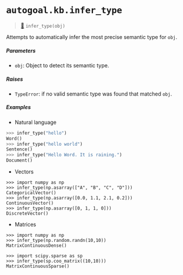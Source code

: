 # `autogoal.kb.infer_type`

> [📝](/usr/lib/python3/dist-packages/autogoal/kb/_data.py#L303)
> `infer_type(obj)`

Attempts to automatically infer the most precise semantic type for `obj`.

##### Parameters

* `obj`: Object to detect its semantic type.

##### Raises

* `TypeError`: if no valid semantic type was found that matched `obj`.

##### Examples

* Natural language

```python
>>> infer_type("hello")
Word()
>>> infer_type("hello world")
Sentence()
>>> infer_type("Hello Word. It is raining.")
Document()

```

* Vectors

```
>>> import numpy as np
>>> infer_type(np.asarray(["A", "B", "C", "D"]))
CategoricalVector()
>>> infer_type(np.asarray([0.0, 1.1, 2.1, 0.2]))
ContinuousVector()
>>> infer_type(np.asarray([0, 1, 1, 0]))
DiscreteVector()

```

* Matrices

```
>>> import numpy as np
>>> infer_type(np.random.randn(10,10))
MatrixContinuousDense()

>>> import scipy.sparse as sp
>>> infer_type(sp.coo_matrix((10,10)))
MatrixContinuousSparse()

```
